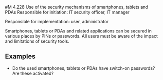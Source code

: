 #M 4.228 Use of the security mechanisms of smartphones, tablets and PDAs
Responsible for initiation: IT security officer, IT manager

Responsible for implementation: user, administrator

Smartphones, tablets or PDAs and related applications can be secured in various places by PINs or passwords. All users must be aware of the impact and limitations of security tools.



## Examples 
* Do the used smartphones, tablets or PDAs have switch-on passwords? Are these activated?





